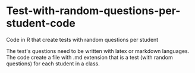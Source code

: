 # Test-with-random-questions-per-student-code
Code in R that create tests with random questions per student

The test's questions need to be written with latex or markdown languages. The code create a file with .md extension that is a test (with random questions) for each student in a class.
